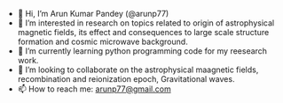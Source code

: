 - 👋 Hi, I’m Arun Kumar Pandey (@arunp77)
- 👀 I’m interested in research on topics related to origin of astrophysical magnetic fields, its effect and consequences to large scale
structure formation and cosmic microwave background.
- 🌱 I’m currently learning python programming code for my reesearch work. 
- 💞️ I’m looking to collaborate on the astrophysical maagnetic fields, recombination and reionization epoch, Gravitational waves.
- 📫 How to reach me: arunp77@gmail.com

<!---
arunsinp/arunsinp is a ✨ special ✨ repository because its `README.md` (this file) appears on your GitHub profile.
You can click the Preview link to take a look at your changes.
--->
